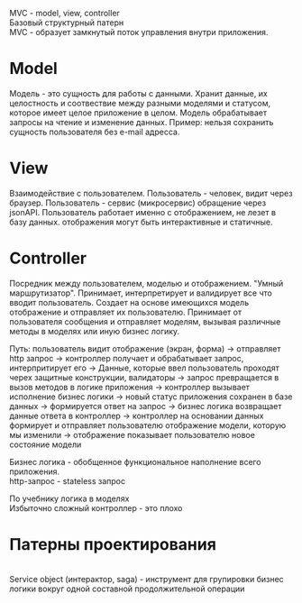MVC - model, view, controller<br>
Базовый структурный патерн
<br>
MVC - образует замкнутый поток управления внутри приложения. 
<h1>Model</h1>
Модель - это сущность для работы с данными. Хранит данные, их целостность и соотвествие между разными моделями и статусом, которое имеет целое приложение в целом.
Модель обрабатывает запросы на чтение и изменение данных. Пример: нельзя сохранить сущность пользователя без e-mail адресса. 
<br>

<h1>View</h1>
Взаимодействие с пользователем. Пользователь - человек, видит через браузер. Пользователь - сервис (микросервис) обращение через jsonAPI. Пользователь работает именно с отображением, не лезет в базу данных. отображения могут быть интерактивные и статичные. 
<br>

<h1>Controller</h1>
Посредник между пользователем, моделью и отображением. "Умный маршрутизатор". Принимает, интерпретирует и валидирует все что вводит пользователь. Создает на основе имеющихся модель отображение и отправляет их пользователю. Принимает от пользователя сообщения и отправляет моделям, вызывая различные методы в моделях или иную бизнес логику. 
<br>

Путь:  пользователь видит отображение (экран, форма) -> отправляет http запрос -> контроллер получает и обрабатывает запрос, интерпритирует его -> Данные, которые ввел пользователь проходят черех защитные конструкции, валидаторы -> запрос превращается в вызов методов в логике приложения -> контроллер вызывает исполнение бизнес логики -> новый статус приложения сохранен в базе данных -> формируется ответ на запрос -> бизнес логика возвращает данные ответа в контроллер ->
контроллер на основании данных формирует и отправляет пользователю отображение модели, которую мы изменили -> отображение показывает пользователю новое состояние модели
<br>

Бизнес логика - обобщенное функциональное наполнение всего приложения.
<br>
http-запрос - stateless запрос 
<br>

По учебнику логика в моделях<br>
Избыточно сложный контроллер - это плохо<br>

<h1>Патерны проектирования</h1><br>
Service object (интерактор, saga) - инструмент для групировки бизнес логики вокруг одной составной продолжительной операции<br>


